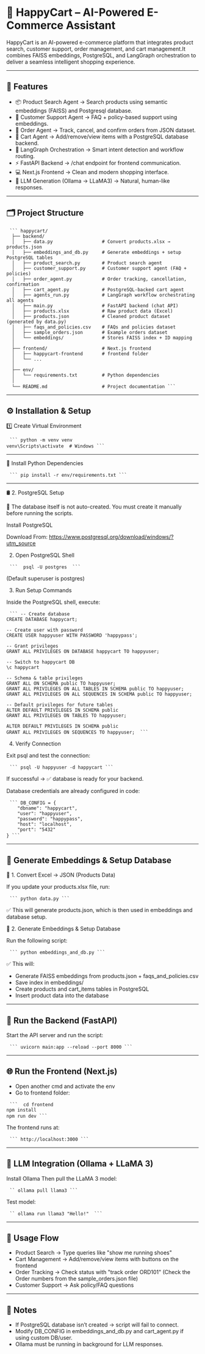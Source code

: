 # 🛒 HappyCart – AI-Powered E-Commerce Assistant

HappyCart is an AI-powered e-commerce platform that integrates product search, customer support, order management, and cart management.It combines FAISS embeddings, 
PostgreSQL, and LangGraph orchestration to deliver a seamless intelligent shopping experience.

---

## 🔧 Features

- 📦 Product Search Agent → Search products using semantic embeddings (FAISS) and Postgresql database.
- 🙋 Customer Support Agent → FAQ + policy-based support using embeddings.
- 🚚 Order Agent → Track, cancel, and confirm orders from JSON dataset.
- 🛒 Cart Agent → Add/remove/view items with a PostgreSQL database backend.
- 🤖 LangGraph Orchestration → Smart intent detection and workflow routing.
- ⚡ FastAPI Backend → /chat endpoint for frontend communication.
- 💻 Next.js Frontend → Clean and modern shopping interface.
- 🧠 LLM Generation (Ollama -> LLaMA3) → Natural, human-like responses.

---

## 🗂️ Project Structure
<pre> <code>``` happycart/
  ├── backend/
  │   ├── data.py                  # Convert products.xlsx → products.json
  │   ├── embeddings_and_db.py     # Generate embeddings + setup PostgreSQL tables
  │   ├── product_search.py        # Product search agent
  │   ├── customer_support.py      # Customer support agent (FAQ + policies)
  │   ├── order_agent.py           # Order tracking, cancellation, confirmation
  │   ├── cart_agent.py            # PostgreSQL-backed cart agent
  │   ├── agents_run.py            # LangGraph workflow orchestrating all agents
  │   ├── main.py                  # FastAPI backend (chat API)
  │   ├── products.xlsx            # Raw product data (Excel)
  │   ├── products.json            # Cleaned product dataset (generated by data.py)
  │   ├── faqs_and_policies.csv    # FAQs and policies dataset
  │   ├── sample_orders.json       # Example orders dataset
  │   └── embeddings/              # Stores FAISS index + ID mapping
  │
  ├── frontend/                    # Next.js frontend
  │   ├── happycart-frontend       # frontend folder
  │   └── ...
  │
  ├── env/
  │   └── requirements.txt         # Python dependencies
  │
  └── README.md                    # Project documentation ```</code> </pre>

  ---

## ⚙️ Installation & Setup

1️⃣ Create Virtual Environment

<pre> <code>``` python -m venv venv
venv\Scripts\activate  # Windows ```</code> </pre>

---

🔹 Install Python Dependencies

<pre> <code>``` pip install -r env/requirements.txt ```</code> </pre>

---

🛢️ 2. PostgreSQL Setup

🚨 The database itself is not auto-created. You must create it manually before running the scripts.

Install PostgreSQL 

Download From: https://www.postgresql.org/download/windows/?utm_source

2. Open PostgreSQL Shell
   
<pre> <code>```  psql -U postgres  ```</code> </pre>
(Default superuser is postgres)

3. Run Setup Commands

Inside the PostgreSQL shell, execute:

<pre> <code>``` -- Create database
CREATE DATABASE happycart;

-- Create user with password
CREATE USER happyuser WITH PASSWORD 'happypass';

-- Grant privileges
GRANT ALL PRIVILEGES ON DATABASE happycart TO happyuser;

-- Switch to happycart DB
\c happycart

-- Schema & table privileges
GRANT ALL ON SCHEMA public TO happyuser;
GRANT ALL PRIVILEGES ON ALL TABLES IN SCHEMA public TO happyuser;
GRANT ALL PRIVILEGES ON ALL SEQUENCES IN SCHEMA public TO happyuser;

-- Default privileges for future tables
ALTER DEFAULT PRIVILEGES IN SCHEMA public
GRANT ALL PRIVILEGES ON TABLES TO happyuser;

ALTER DEFAULT PRIVILEGES IN SCHEMA public
GRANT ALL PRIVILEGES ON SEQUENCES TO happyuser;  ```</code> </pre>

4. Verify Connection

Exit psql and test the connection:

<pre> <code>``` psql -U happyuser -d happycart ```</code> </pre>

If successful → ✅ database is ready for your backend.

Database credentials are already configured in code:

<pre> <code>``` DB_CONFIG = {
    "dbname": "happycart",
    "user": "happyuser",
    "password": "happypass",
    "host": "localhost",
    "port": "5432"
} ```</code> </pre>

---

## 🔎 Generate Embeddings & Setup Database

📝 1. Convert Excel → JSON (Products Data)

If you update your products.xlsx file, run:
<pre> <code>``` python data.py ```</code> </pre>


✅ This will generate products.json, which is then used in embeddings and database setup.

🔎 2. Generate Embeddings & Setup Database

Run the following script:
<pre> <code>``` python embeddings_and_db.py ```</code> </pre>


✅ This will:
- Generate FAISS embeddings from products.json + faqs_and_policies.csv
- Save index in embeddings/
- Create products and cart_items tables in PostgreSQL
- Insert product data into the database

---

## 🚀 Run the Backend (FastAPI)

Start the API server and run the script:
<pre> <code>``` uvicorn main:app --reload --port 8000 ```</code> </pre>

---

## 🌐 Run the Frontend (Next.js)

- Open another cmd and activate the env
- Go to frontend folder: 
<pre> <code>```  cd frontend
npm install
npm run dev ```</code> </pre>

The frontend runs at:
<pre> <code>``` http://localhost:3000 ```</code> </pre>

---

## 🤖 LLM Integration (Ollama + LLaMA 3)

Install Ollama
Then pull the LLaMA 3 model:

<pre> <code>`` ollama pull llama3 ```</code> </pre>

Test model:

<pre> <code>`` ollama run llama3 "Hello!"  ```</code> </pre>

---

## 🧩 Usage Flow

- Product Search → Type queries like "show me running shoes"
- Cart Management → Add/remove/view items with buttons on the frontend
- Order Tracking → Check status with "track order ORD101" (Check the Order numbers from the sample_orders.json file)
- Customer Support → Ask policy/FAQ questions

---

## 📝 Notes

- If PostgreSQL database isn’t created → script will fail to connect.
- Modify DB_CONFIG in embeddings_and_db.py and cart_agent.py if using custom DB/user.
- Ollama must be running in background for LLM responses.





